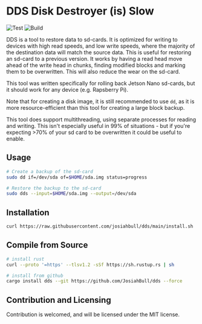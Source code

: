 # DDS Disk Destroyer (is) Slow

![Test](https://github.com/josiahbull/dds/actions/workflows/precommit.yaml/badge.svg)
![Build](https://github.com/josiahbull/dds/actions/workflows/prerelease.yml/badge.svg)

DDS is a tool to restore data to sd-cards. It is optimized for writing to
devices with high read speeds, and low write speeds, where the majority of
the destination data will match the source data. This is useful for
restoring an sd-card to a previous version. It works by having a read head
move ahead of the write head in chunks, finding modified blocks and marking
them to be overwritten. This will also reduce the wear on the sd-card.

This tool was written specifically for rolling back Jetson Nano sd-cards, but
it should work for any device (e.g. Rapsberry Pi).

Note that for creating a disk image, it is still recommended to use `dd`, as
it is more resource-efficient than this tool for creating a large block backup.

This tool does support multithreading, using separate processes for reading and
writing. This isn't especially useful in 99% of situations - but if you're
expecting >70% of your sd card to be overwritten it could be useful to enable.

## Usage

```bash
# Create a backup of the sd-card
sudo dd if=/dev/sda of=$HOME/sda.img status=progress

# Restore the backup to the sd-card
sudo dds --input=$HOME/sda.img --output=/dev/sda
```

## Installation

```bash
curl https://raw.githubusercontent.com/josiahbull/dds/main/install.sh | bash
```

## Compile from Source

```bash
# install rust
curl --proto '=https' --tlsv1.2 -sSf https://sh.rustup.rs | sh

# install from github
cargo install dds --git https://github.com/JosiahBull/dds --force
```

## Contribution and Licensing

Contribution is welcomed, and will be licensed under the MIT license.
